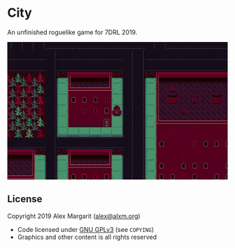 # City

An unfinished roguelike game for 7DRL 2019.

![City roguelike screenshot](./assets/screenshots/City-00121.png "City roguelike screenshot")

## License

Copyright 2019 Alex Margarit (alex@alxm.org)

* Code licensed under [GNU GPLv3](https://www.gnu.org/licenses/gpl.html) (see `COPYING`)
* Graphics and other content is all rights reserved
